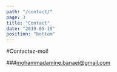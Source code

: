 ```yaml
---
path: "/contact/"
page: 3
title: "Contact"
date: "2019-05-19"
position: "bottom"
---
```


#Contactez-moi!

###mohammadamine.banaei@gmail.com
